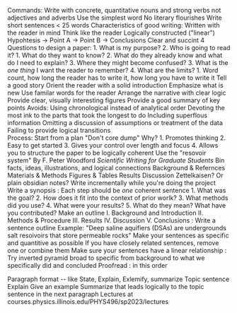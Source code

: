 Commands:
	Write with concrete, quantitative nouns and strong verbs
		not adjectives and adverbs
	Use the simplest word
		No literary flourishes
	Write short sentences
		< 25 words
Characteristics of good writing:
	Written with the reader in mind
		Think like the reader
	Logically constructed ("linear")
		Hypohtesis → Point A → Point B → Conclusions
	Clear and succint
4 Questions to design a paper:
	1. What is my purpose?
	2. Who is going to read it?
		1. What do they want to know?
		2. What do they already know and what do I need to explain?
		3. Where they might become confused?
	3. What is the *one thing* I want the reader to remember?
	4. What are the limits?
		1. Word count, how long the reader has to write it, how long you have to write it
Tell a good story
	Orient the reader with a solid introduction
	Emphasize what is new
	Use familar words for the reader
	Arrange the narrative with clear logic
	Provide clear, visually interesting figures
	Provide a good summary of key points
Avoids:
	Using chronological instead of analytical order
	Devoting the most ink to the parts that took the longest to do
	Including superflous information
	Omitting a discussion of assumptions or treatment of the data
	Failing to provide logical transitions	
Process:
	Start from a plan
		"Don't core dump"
		Why?
			1. Promotes thinking
			2. Easy to get started
			3. Gives your control over length and focus
			4. Allows you to structure the paper to be logically coherent
		Use the "resovoir system"
			By F. Peter Woodford *Scientific Writing for Graduate Students*
			Bin facts, ideas, illustrations, and logical connections
				Background & Refernces
				Materials & Methods
				Figures & Tables
				Results
				Discussion
			Zettelkaisen?
				Or plain obsidian notes?
			Write incrementally while you're doing the project
	Write a synopsis
		: Each step should be *one* coherent sentence
		1. What was the goal?
		2. How does it fit into the context of prior worlk?
		3. What methods did you use?
		4. What were your results?
		5. What do they mean? What have you contributed?
	Make an outline
		I. Background and Introduction
		II. Methods & Procedure
		III. Results
		IV. Discussion
		V. Conclusions
		: Write a sentence outline
			Example: "Deep saline aquifiers (DSAs) are undergrounds salt resoivoirs that store permeable rocks"
			Make your sentences as specific and quantitive as possible
				If you have closely related sentences, remove one or combine them
			Make sure your sentences have a linear relationship
		: Try inverted pyramid broad to specific
			from background to what we specifically did and concluded
	Proofread
		: in this order
		
Paragraph format -- like State, Explain, Exlemify, summarize
	Topic sentence
	Explain
	Give an example
	Summarize that leads logically to the topic sentence in the next paragraph
Lectures at courses.physics.illinois.edu/PHYS496/sp2023/lectures